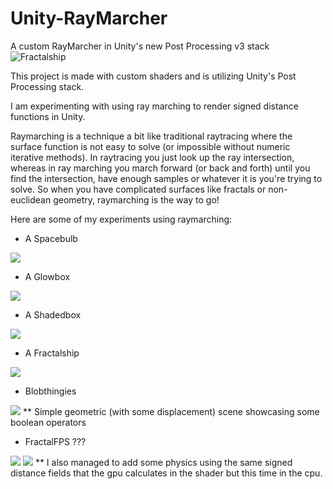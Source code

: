 # Unity-RayMarcher
 A custom RayMarcher in Unity's new Post Processing v3 stack
 ![Fractalship](https://i.imgur.com/n6mEKTM.png)
 
 This project is made with custom shaders and is utilizing Unity's Post Processing stack.
 
 I am experimenting with using ray marching to render signed distance functions in Unity.
 
 Raymarching is a technique a bit like traditional raytracing where the surface function is not easy to solve (or impossible without numeric iterative methods). In raytracing you   just look up the ray intersection, whereas in ray marching you march forward (or back and forth) until you find the intersection, have enough samples or whatever it is you're trying to solve. So when you have complicated surfaces like fractals or non-euclidean geometry, raymarching is the way to go!
 
Here are some of my experiments using raymarching:

 - A Spacebulb
 <img src="/projectGIFS/ezgif-2-237dc5daaf3b.gif?raw=true">
 
 - A Glowbox
  <img src="/projectGIFS/ezgif-2-2e093dd2b6d4.gif?raw=true">
 
 - A Shadedbox
  <img src="/projectGIFS/ezgif-2-c74e57deeb1f.gif?raw=true">
 
 - A Fractalship
  <img src="/projectGIFS/ezgif-2-a169b1d8c624.gif?raw=true">
 
 - Blobthingies
  <img src="/projectGIFS/ezgif-6-301bcffb1209.gif?raw=true">
 ** Simple geometric (with some displacement) scene showcasing some boolean operators
 
 - FractalFPS ???
  <img src="/projectGIFS/ezgif-3-6915a234aa2a.gif?raw=true">
  <img src="/projectGIFS/ezgif-3-ee71b35e15a7.gif?raw=true">
 ** I also managed to add some physics using the same signed distance fields that the gpu calculates in the shader but this time in the cpu.
 
